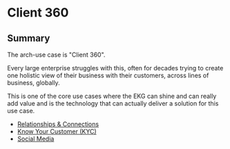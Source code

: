 # Client 360

<object data="../../diagrams/out/client-360.svg#darkable" type="image/svg+xml"></object>

## Summary

The arch-use case is "Client 360".

Every large enterprise struggles with this, often for decades trying to 
create one holistic view of their business with their customers, 
across lines of business, globally.

This is one of the core use cases where the EKG can shine and can really 
add value and is the technology that can actually deliver a solution 
for this use case.

- [Relationships & Connections](relationships-and-connections/index.md)
- [Know Your Customer (KYC)](know-your-customer/index.md)
- [Social Media](social-media/index.md)
